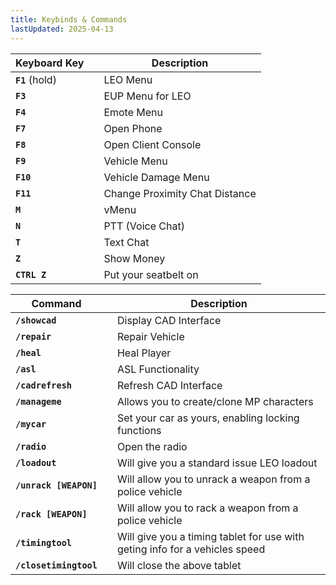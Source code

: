 ```yaml
---
title: Keybinds & Commands
lastUpdated: 2025-04-13
---
```


| **Keyboard Key** |     | **Description**                |
| ---------------- | --- | ------------------------------ |
| **`F1`** (hold)  |     | LEO Menu                       |
| **`F3`**         |     | EUP Menu for LEO               |
| **`F4`**         |     | Emote Menu                     |
| **`F7`**         |     | Open Phone                     |
| **`F8`**         |     | Open Client Console            |
| **`F9`**         |     | Vehicle Menu                   |
| **`F10`**        |     | Vehicle Damage Menu            |
| **`F11`**        |     | Change Proximity Chat Distance |
| **`M`**          |     | vMenu                          |
| **`N`**          |     | PTT (Voice Chat)               |
| **`T`**          |     | Text Chat                      |
| **`Z`**          |     | Show Money                     |
| **`CTRL Z`**     |     | Put your seatbelt on           |

| **Command**            |     | **Description**                                                             |
| ---------------------- | --- | --------------------------------------------------------------------------- |
| **`/showcad`**         |     | Display CAD Interface                                                       |
| **`/repair`**          |     | Repair Vehicle                                                              |
| **`/heal`**            |     | Heal Player                                                                 |
| **`/asl`**             |     | ASL Functionality                                                           |
| **`/cadrefresh`**      |     | Refresh CAD Interface                                                       |
| **`/manageme`**        |     | Allows you to create/clone MP characters                                    |
| **`/mycar`**           |     | Set your car as yours, enabling locking functions                           |
| **`/radio`**           |     | Open the radio                                                              |
| **`/loadout`**         |     | Will give you a standard issue LEO loadout                                  |
| **`/unrack [WEAPON]`** |     | Will allow you to unrack a weapon from a police vehicle                     |
| **`/rack [WEAPON]`**   |     | Will allow you to rack a weapon from a police vehicle                       |
| **`/timingtool`**      |     | Will give you a timing tablet for use with geting info for a vehicles speed |
| **`/closetimingtool`** |     | Will close the above tablet                                                 |
